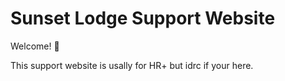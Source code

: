 # Sunset Lodge Support Website

Welcome! 👋

This support website is usally for HR+ but idrc if your here.
